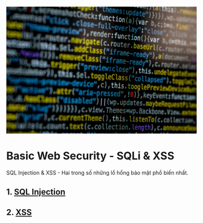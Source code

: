 ![Basic Web Security](./img/markus-spiske-4T5MTKMrjZg-unsplash.jpg)

# **Basic Web Security - SQLi & XSS**

SQL Injection & XSS - Hai trong số những lổ hổng bảo mật phổ biến nhất.

## **1. [SQL Injection](./SQL%20Injection/1.%20SQLi%20Overview.md)**

## **2. [XSS](/XSS/XSS-Overview.md)**